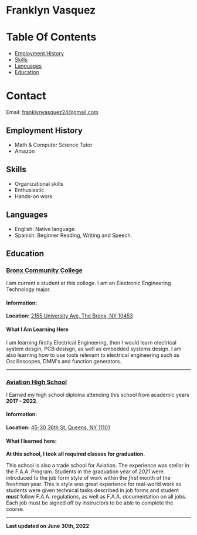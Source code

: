 # Franklyn Vasquez

# Table Of Contents

  - [Employment History](#employment-history)
  - [Skills](#skills)
  - [Languages](#languages)
  - [Education](#Education)


# Contact

  Email: franklynvasquez24@gmail.com

## Employment History

  - Math & Computer Science Tutor
  - Amazon
 
## Skills

  - Organizational skills
  - Enthusiastic
  - Hands-on work

## Languages

  - English: Native language.
  - Spanish: Beginner Reading, Writing and Speech.

## Education

### [Bronx Community College](http://www.bcc.cuny.edu/)

  I am current a student at this college. I am an Electronic Engineering Technology major.

#### Information:

  **Location:** [2155 University Ave, The Bronx, NY 10453](https://goo.gl/maps/ingAJKij6KvaHfxd6)

#### What I Am Learning Here

  I am learning firstly Electrical Engineering, then I would learn electrical system desgin, PCB
  desisgn, as well as embedded systems design. I am also learning how to use tools relevant to
  electrical engineering such as Oscilloscopes, DMM's and function generators.

--------------------

### [Aviation High School](https://www.aviationhs.net/)

  I Earned my high school diploma attending this school from academic years **2017 - 2022**.

#### Information:

  **Location:** [45-30 36th St, Queens, NY 11101](https://goo.gl/maps/2AUceoaK7MqmmnLa6)

#### What I learned here:

  **At this school, I took all required classes for graduation.**

  This school is also a trade school for Aviation. The experience was stellar in the
  F.A.A. Program. Students in the graduation year of *2021* were introduced to the
  job form style of work within the *first* month of the freshmen year. This is style
  was great experience for real-world work as students were given technical tasks described
  in job forms and student ***must*** follow F.A.A. regulations, as well as F.A.A. documentation
  on all jobs. Each job must be signed off by instructors to be able to complete the course.


--------------------

**Last updated on June 30th, 2022**